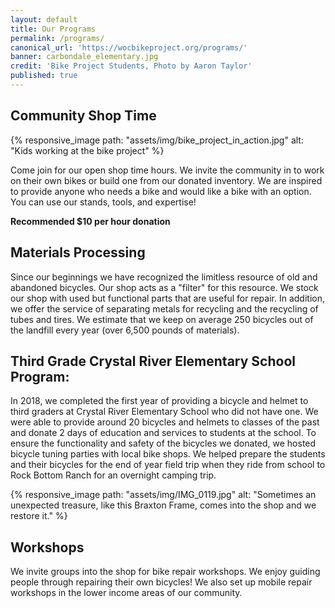 ```yaml
---
layout: default
title: Our Programs
permalink: /programs/
canonical_url: 'https://wocbikeproject.org/programs/'
banner: carbondale_elementary.jpg
credit: 'Bike Project Students, Photo by Aaron Taylor'
published: true
---
```



## Community Shop Time
{% responsive_image path: "assets/img/bike_project_in_action.jpg" alt: "Kids working at the bike project" %}

Come join for our open shop time hours. We invite the community in to work on their own bikes or build one from our donated inventory. We are inspired to provide anyone who needs a bike and would like a bike with an option. You can use our stands, tools, and expertise!

**Recommended $10 per hour donation**

## Materials Processing

Since our beginnings we have recognized the limitless resource of old and abandoned bicycles. Our shop acts as a "filter" for this resource. We stock our shop with used but functional parts that are useful for repair. In addition, we offer the service of separating metals for recycling and the recycling of tubes and tires. We estimate that we keep on average 250 bicycles out of the landfill every year (over 6,500 pounds of materials).&nbsp;

## Third Grade Crystal River Elementary School Program:

In 2018, we completed the first year of providing a bicycle and helmet to third graders at Crystal River Elementary School who did not have one. We were able to provide around 20 bicycles and helmets to classes of the past and donate 2 days of education and services to students at the school. To ensure the functionality and safety of the bicycles we donated, we hosted bicycle tuning parties with local bike shops. We helped prepare the students and their bicycles for the end of year field trip when they ride from school to Rock Bottom Ranch for an overnight camping trip. 


{% responsive_image path: "assets/img/IMG_0119.jpg" alt: "Sometimes an unexpected treasure, like this Braxton Frame, comes into the shop and we restore it." %}

## Workshops

We invite groups into the shop for bike repair workshops. We enjoy guiding people through repairing their own bicycles! We also set up mobile repair workshops in the lower income areas of our community. 


